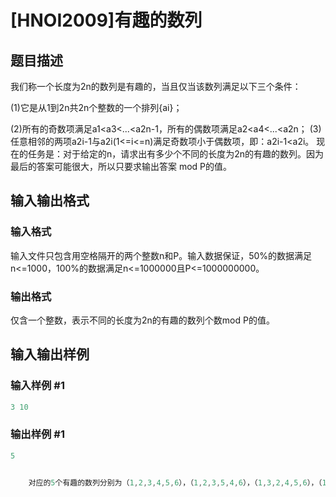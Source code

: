 # [HNOI2009]有趣的数列

## 题目描述

我们称一个长度为2n的数列是有趣的，当且仅当该数列满足以下三个条件：

(1)它是从1到2n共2n个整数的一个排列{ai}；

(2)所有的奇数项满足a1<a3<...<a2n-1，所有的偶数项满足a2<a4<...<a2n； (3)任意相邻的两项a2i-1与a2i(1<=i<=n)满足奇数项小于偶数项，即：a2i-1<a2i。 现在的任务是：对于给定的n，请求出有多少个不同的长度为2n的有趣的数列。因为最后的答案可能很大，所以只要求输出答案 mod P的值。 

## 输入输出格式

### 输入格式

输入文件只包含用空格隔开的两个整数n和P。输入数据保证，50%的数据满足n<=1000，100%的数据满足n<=1000000且P<=1000000000。

### 输出格式

仅含一个整数，表示不同的长度为2n的有趣的数列个数mod P的值。

## 输入输出样例

### 输入样例 #1

```cpp
3 10
```


### 输出样例 #1

```cpp
5


    对应的5个有趣的数列分别为（1,2,3,4,5,6），（1,2,3,5,4,6），（1,3,2,4,5,6），（1,3,2,5,4,6），（1,4,2,5,3,6）。
```


